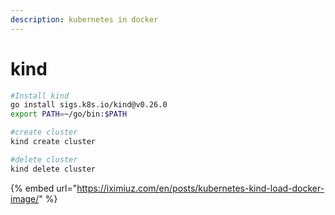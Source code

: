```yaml
---
description: kubernetes in docker
---
```


# kind

```bash
#Install kind
go install sigs.k8s.io/kind@v0.26.0
export PATH=~/go/bin:$PATH

#create cluster
kind create cluster

#delete cluster
kind delete cluster
```

{% embed url="https://iximiuz.com/en/posts/kubernetes-kind-load-docker-image/" %}
